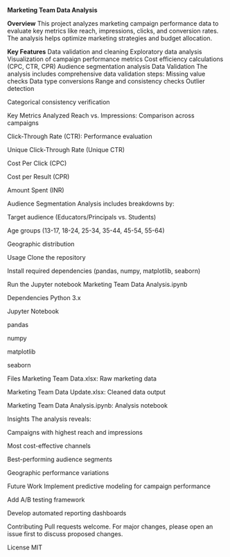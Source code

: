 **Marketing Team Data Analysis**



**Overview**
    This project analyzes marketing campaign performance data to evaluate key metrics like reach, impressions, clicks, and conversion rates. The analysis helps optimize 
    marketing strategies and budget allocation.

**Key Features**
Data validation and cleaning
Exploratory data analysis
Visualization of campaign performance metrics
Cost efficiency calculations (CPC, CTR, CPR)
Audience segmentation analysis
Data Validation
The analysis includes comprehensive data validation steps:
Missing value checks
Data type conversions
Range and consistency checks
Outlier detection

Categorical consistency verification

Key Metrics Analyzed
Reach vs. Impressions: Comparison across campaigns

Click-Through Rate (CTR): Performance evaluation

Unique Click-Through Rate (Unique CTR)

Cost Per Click (CPC)

Cost per Result (CPR)

Amount Spent (INR)

Audience Segmentation
Analysis includes breakdowns by:

Target audience (Educators/Principals vs. Students)

Age groups (13-17, 18-24, 25-34, 35-44, 45-54, 55-64)

Geographic distribution

Usage
Clone the repository

Install required dependencies (pandas, numpy, matplotlib, seaborn)

Run the Jupyter notebook Marketing Team Data Analysis.ipynb

Dependencies
Python 3.x

Jupyter Notebook

pandas

numpy

matplotlib

seaborn

Files
Marketing Team Data.xlsx: Raw marketing data

Marketing Team Data Update.xlsx: Cleaned data output

Marketing Team Data Analysis.ipynb: Analysis notebook

Insights
The analysis reveals:

Campaigns with highest reach and impressions

Most cost-effective channels

Best-performing audience segments

Geographic performance variations

Future Work
Implement predictive modeling for campaign performance

Add A/B testing framework

Develop automated reporting dashboards

Contributing
Pull requests welcome. For major changes, please open an issue first to discuss proposed changes.

License
MIT
